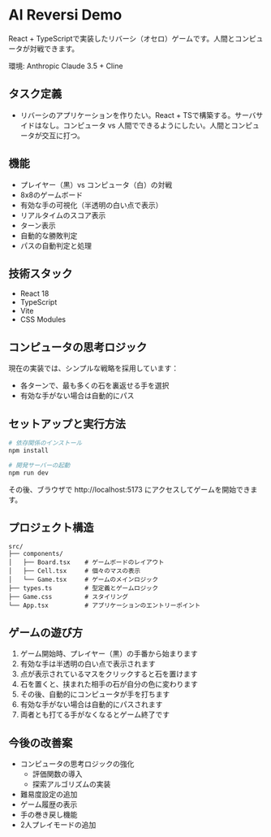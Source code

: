 # AI Reversi Demo

React + TypeScriptで実装したリバーシ（オセロ）ゲームです。人間とコンピュータが対戦できます。

環境: Anthropic Claude 3.5 + Cline

## タスク定義

* リバーシのアプリケーションを作りたい。React + TSで構築する。サーバサイドはなし。コンピュータ vs 人間でできるようにしたい。人間とコンピュータが交互に打つ。

## 機能

- プレイヤー（黒）vs コンピュータ（白）の対戦
- 8x8のゲームボード
- 有効な手の可視化（半透明の白い点で表示）
- リアルタイムのスコア表示
- ターン表示
- 自動的な勝敗判定
- パスの自動判定と処理

## 技術スタック

- React 18
- TypeScript
- Vite
- CSS Modules

## コンピュータの思考ロジック

現在の実装では、シンプルな戦略を採用しています：
- 各ターンで、最も多くの石を裏返せる手を選択
- 有効な手がない場合は自動的にパス

## セットアップと実行方法

```bash
# 依存関係のインストール
npm install

# 開発サーバーの起動
npm run dev
```

その後、ブラウザで http://localhost:5173 にアクセスしてゲームを開始できます。

## プロジェクト構造

```
src/
├── components/
│   ├── Board.tsx    # ゲームボードのレイアウト
│   ├── Cell.tsx     # 個々のマスの表示
│   └── Game.tsx     # ゲームのメインロジック
├── types.ts         # 型定義とゲームロジック
├── Game.css         # スタイリング
└── App.tsx          # アプリケーションのエントリーポイント
```

## ゲームの遊び方

1. ゲーム開始時、プレイヤー（黒）の手番から始まります
2. 有効な手は半透明の白い点で表示されます
3. 点が表示されているマスをクリックすると石を置けます
4. 石を置くと、挟まれた相手の石が自分の色に変わります
5. その後、自動的にコンピュータが手を打ちます
6. 有効な手がない場合は自動的にパスされます
7. 両者とも打てる手がなくなるとゲーム終了です

## 今後の改善案

- コンピュータの思考ロジックの強化
  - 評価関数の導入
  - 探索アルゴリズムの実装
- 難易度設定の追加
- ゲーム履歴の表示
- 手の巻き戻し機能
- 2人プレイモードの追加
